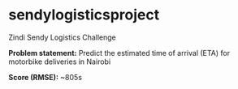 # sendylogisticsproject
Zindi Sendy Logistics Challenge

**Problem statement:** Predict the estimated time of arrival (ETA) for motorbike deliveries in Nairobi

**Score (RMSE):** ~805s
